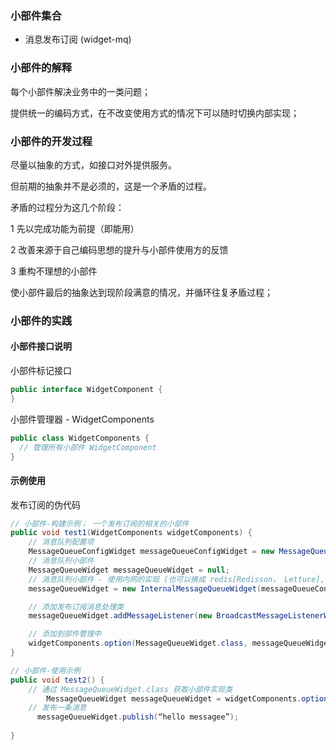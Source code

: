 ### 小部件集合

- 消息发布订阅 (widget-mq)



### 小部件的解释

每个小部件解决业务中的一类问题；

提供统一的编码方式，在不改变使用方式的情况下可以随时切换内部实现；






### 小部件的开发过程

尽量以抽象的方式，如接口对外提供服务。

但前期的抽象并不是必须的，这是一个矛盾的过程。

矛盾的过程分为这几个阶段：

1 先以完成功能为前提（即能用）

2 改善来源于自己编码思想的提升与小部件使用方的反馈

3 重构不理想的小部件

使小部件最后的抽象达到现阶段满意的情况，并循环往复矛盾过程；



### 小部件的实践

#### 小部件接口说明
小部件标记接口
```java
public interface WidgetComponent {
}
```

小部件管理器 - WidgetComponents

```java
public class WidgetComponents {
  // 管理所有小部件 WidgetComponent
}
```



#### 示例使用

发布订阅的伪代码

```java
// 小部件-构建示例； 一个发布订阅的相关的小部件 
public void test1(WidgetComponents widgetComponents) {
    // 消息队列配置项
    MessageQueueConfigWidget messageQueueConfigWidget = new MessageQueueConfigWidget();
    // 消息队列小部件
    MessageQueueWidget messageQueueWidget = null;
    // 消息队列小部件 - 使用内网的实现 (也可以换成 redis[Redisson， Lettuce], MQ[Apache Pulsar, RocketMQ]等)
    messageQueueWidget = new InternalMessageQueueWidget(messageQueueConfigWidget);

    // 添加发布订阅消息处理类
    messageQueueWidget.addMessageListener(new BroadcastMessageListenerWidget());

    // 添加到部件管理中
    widgetComponents.option(MessageQueueWidget.class, messageQueueWidget);
}

// 小部件-使用示例
public void test2() {
  	// 通过 MessageQueueWidget.class 获取小部件实现类
		MessageQueueWidget messageQueueWidget = widgetComponents.option(MessageQueueWidget.class);
  	// 发布一条消息
	  messageQueueWidget.publish(“hello messagee”);
  
}
```

